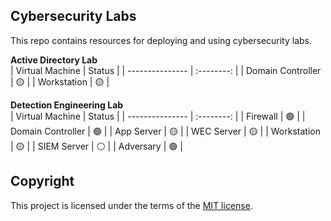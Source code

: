 ## Cybersecurity Labs
This repo contains resources for deploying and using cybersecurity labs. 

**Active Directory Lab**  
| Virtual Machine | Status | 
| --------------- | :--------: | 
| Domain Controller | :yellow_circle: | 
| Workstation | :yellow_circle: | 

**Detection Engineering Lab**  
| Virtual Machine | Status | 
| --------------- | :--------: | 
| Firewall | :green_circle: | 
| Domain Controller | :green_circle: | 
| App Server | :yellow_circle: | 
| WEC Server | :yellow_circle: | 
| Workstation | :yellow_circle: | 
| SIEM Server | :white_circle: | 
| Adversary | :green_circle: | 

## Copyright
This project is licensed under the terms of the [MIT license](/LICENSE).
